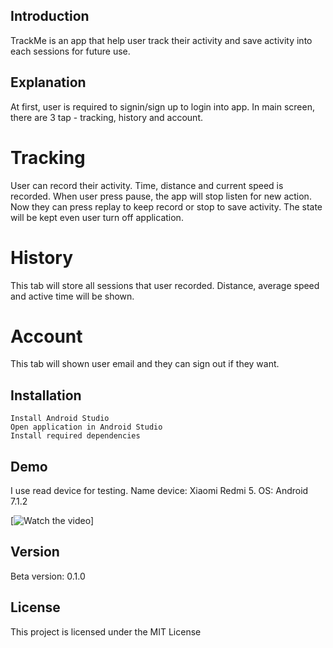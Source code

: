 ## Introduction

TrackMe is an app that help user track their activity and save activity into each sessions for future use.

## Explanation

At first, user is required to signin/sign up to login into app. In main screen, there are 3 tap - tracking, history and account.

# Tracking
User can record their activity. Time, distance and current speed is recorded. 
When user press pause, the app will stop listen for new action. Now they can press replay to keep record or stop to save activity.
The state will be kept even user turn off application.

# History
This tab will store all sessions that user recorded. Distance, average speed and active time will be shown.

# Account
This tab will shown user email and they can sign out if they want.

## Installation
```
Install Android Studio
Open application in Android Studio
Install required dependencies
```

## Demo
I use read device for testing.
Name device: Xiaomi Redmi 5.
OS: Android 7.1.2

[![Watch the video](https://drive.google.com/file/d/1NrRjaXXZM9Wrfy0v_n2dIkTQBtOY7BiV/view?usp=sharing)]

## Version

Beta version: 0.1.0

## License

This project is licensed under the MIT License
